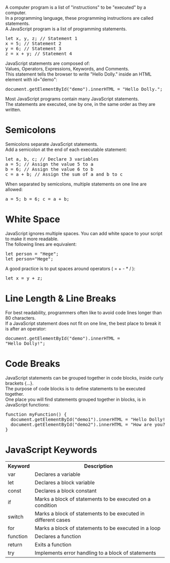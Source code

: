 A computer program is a list of "instructions" to be "executed" by a computer.
<br>
In a programming language, these programming instructions are called statements.
<br>
A JavaScript program is a list of programming statements.
<pre>
let x, y, z; // Statement 1
x = 5; // Statement 2
y = 6; // Statement 3
z = x + y; // Statement 4
</pre>
JavaScript statements are composed of:
<br>
Values, Operators, Expressions, Keywords, and Comments.
<br>
This statement tells the browser to write "Hello Dolly." inside an HTML element with id="demo":
<pre>document.getElementById("demo").innerHTML = "Hello Dolly.";</pre>
Most JavaScript programs contain many JavaScript statements.
<br>
The statements are executed, one by one, in the same order as they are written.
<h1>Semicolons</h1>
Semicolons separate JavaScript statements.
<br>
Add a semicolon at the end of each executable statement:
<pre>
let a, b, c; // Declare 3 variables
a = 5; // Assign the value 5 to a
b = 6; // Assign the value 6 to b
c = a + b; // Assign the sum of a and b to c
</pre>
When separated by semicolons, multiple statements on one line are allowed:
<pre>a = 5; b = 6; c = a + b;</pre>
<h1>White Space</h1>
JavaScript ignores multiple spaces. You can add white space to your script to make it more readable.
<br>
The following lines are equivalent:
<pre>
let person = "Hege";
let person="Hege";
</pre>
A good practice is to put spaces around operators ( = + - * / ):
<pre>let x = y + z;</pre>
<h1>Line Length &amp; Line Breaks</h1>
For best readability, programmers often like to avoid code lines longer than 80 characters.
<br>
If a JavaScript statement does not fit on one line, the best place to break it is after an operator:
<pre>document.getElementById("demo").innerHTML =<br>"Hello Dolly!";</pre>
<h1>Code Breaks</h1>
JavaScript statements can be grouped together in code blocks, inside curly brackets {...}.
<br>
The purpose of code blocks is to define statements to be executed together.
<br>
One place you will find statements grouped together in blocks, is in JavaScript functions:
<pre>
function myFunction() {
  document.getElementById("demo1").innerHTML = "Hello Dolly!";
  document.getElementById("demo2").innerHTML = "How are you?";
}
</pre>
<h1>JavaScript Keywords</h1>
<table class="ws-table-all" style="width: 100%">
  <tr>
    <th>Keyword</th>
    <th>Description</th>
  </tr>
  <tr>
    <td class="notranslate">var</td>
    <td>Declares a variable</td>
  </tr>
  <tr>
    <td class="notranslate">let</td>
    <td>Declares a block variable</td>
  </tr>
  <tr>
    <td class="notranslate">const</td>
    <td>Declares a block constant</td>
  </tr>
  <tr>
    <td class="notranslate">if</td>
    <td>Marks a block of statements to be executed on a condition</td>
  </tr>
  <tr>
    <td class="notranslate">switch</td>
    <td>Marks a block of statements to be executed in different cases</td>
  </tr>
  <tr>
    <td class="notranslate">for</td>
    <td>Marks a block of statements to be executed in a loop</td>
  </tr>
  <tr>
    <td class="notranslate">function</td>
    <td>Declares a function</td>
  </tr>
  <tr>
    <td class="notranslate">return</td>
    <td>Exits a function</td>
  </tr>
  <tr>
    <td class="notranslate">try</td>
    <td>Implements error handling to a block of statements</td>
  </tr>
</table>
